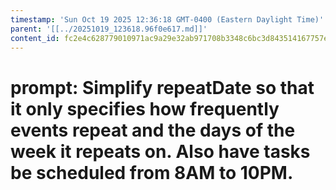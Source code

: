 ```yaml
---
timestamp: 'Sun Oct 19 2025 12:36:18 GMT-0400 (Eastern Daylight Time)'
parent: '[[../20251019_123618.96f0e617.md]]'
content_id: fc2e4c628779010971ac9a29e32ab971708b3348c6bc3d843514167757e9e178
---
```


# prompt: Simplify repeatDate so that it only specifies how frequently events repeat and the days of the week it repeats on. Also have tasks be scheduled from 8AM to 10PM.
